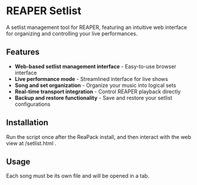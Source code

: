 # REAPER Setlist

A setlist management tool for REAPER, featuring an intuitive web interface for organizing and controlling your live performances.

## Features

- **Web-based setlist management interface** - Easy-to-use browser interface
- **Live performance mode** - Streamlined interface for live shows
- **Song and set organization** - Organize your music into logical sets
- **Real-time transport integration** - Control REAPER playback directly
- **Backup and restore functionality** - Save and restore your setlist configurations

## Installation

Run the script once after the ReaPack install, and then interact with the web view at /setlist.html .

## Usage

Each song must be its own file and will be opened in a tab.
